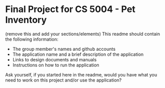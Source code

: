 # Final Project for CS 5004 - Pet Inventory

(remove this and add your sections/elements)
This readme should contain the following information: 

* The group member's names and github accounts
* The application name and a brief description of the application
* Links to design documents and manuals
* Instructions on how to run the application

Ask yourself, if you started here in the readme, would you have what you need to work on this project and/or use the application?